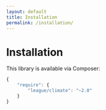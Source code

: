 ```yaml
---
layout: default
title: Installation
permalink: /installation/
---
```


Installation
============

This library is available via Composer:

~~~javascript
{
    "require": {
        "league/climate": "~2.0"
    }
}
~~~
